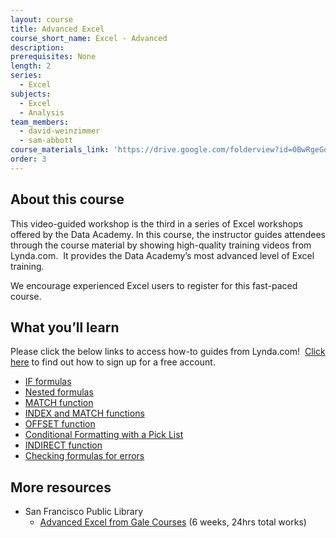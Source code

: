```yaml
---
layout: course
title: Advanced Excel
course_short_name: Excel - Advanced
description:
prerequisites: None
length: 2
series:
  - Excel
subjects:
  - Excel
  - Analysis
team_members:
  - david-weinzimmer
  - sam-abbott
course_materials_link: 'https://drive.google.com/folderview?id=0BwRgeGq-b8f9bHp1UUtqNWJMTjA&usp=sharing'
order: 3
---
```



## About this course

This video-guided workshop is the third in a series of Excel workshops offered by the Data Academy. In this course, the instructor guides attendees through the course material by showing high-quality training videos from Lynda.com.&nbsp; It provides the Data Academy’s most advanced level of Excel training.&nbsp;

We encourage experienced Excel users to register for this fast-paced course.

## What you’ll learn

Please click the below links to access how-to guides from Lynda.com! &nbsp;[Click here](https://drive.google.com/file/d/0BwRgeGq-b8f9eVNXQU9BNEJJVHc/view?usp=sharing) to find out how to sign up for a free account.

* [IF formulas](https://www.lynda.com/Excel-tutorials/logical-tests/431188/463312-4.html)
* [Nested formulas](https://www.lynda.com/Excel-tutorials/Expanding-nested-statements/431188/463313-4.html)
* [MATCH function](https://www.lynda.com/Excel-tutorials/Locating-data-MATCH-function/431188/463322-4.html)
* [INDEX and MATCH functions](https://www.lynda.com/Excel-tutorials/Using-MATCH-INDEX-functions-together/431188/463324-4.html)
* [OFFSET function](https://www.lynda.com/Excel-tutorials/Use-OFFSET-function-tabulating-moving-data/363001/511305-4.html)
* [Conditional Formatting with a Pick List](https://www.lynda.com/Excel-tutorials/Creating-Variable-Conditional-Formatting-Rules/363001/447337-4.html)
* [INDIRECT function](https://www.lynda.com/Excel-tutorials/Returning-references-INDIRECT-function/431188/463362-4.html)
* [Checking formulas for errors](https://www.lynda.com/Excel-tutorials/Debugging-formulas-F9-key/431188/463300-4.html)

## More resources

* San Francisco Public Library
  * [Advanced Excel from Gale Courses](http://education.gale.com/l-sfpl/SearchResults.aspx?SearchTerms=Advanced+Excel)&nbsp;(6 weeks, 24hrs total works)